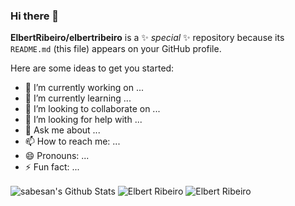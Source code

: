 ### Hi there 👋

**ElbertRibeiro/elbertribeiro** is a ✨ _special_ ✨ repository because its `README.md` (this file) appears on your GitHub profile.

Here are some ideas to get you started:

- 🔭 I’m currently working on ...
- 🌱 I’m currently learning ...
- 👯 I’m looking to collaborate on ...
- 🤔 I’m looking for help with ...
- 💬 Ask me about ...
- 📫 How to reach me: ...
- 😄 Pronouns: ...
- ⚡ Fun fact: ...

<img align="center" alt="sabesan's Github Stats" src="https://github-readme-stats.vercel.app/api?username=elbertribeiro" />
<img align="center" alt="Elbert Ribeiro" src="https://github-readme-stats.vercel.app/api/top-langs/?username=elbertribeiro&count_private=true&theme=radical" />
<img align="center" alt="Elbert Ribeiro" src="https://github-readme-stats.vercel.app/api/wakatime?username=elbertribeiro&count_private=false" />
